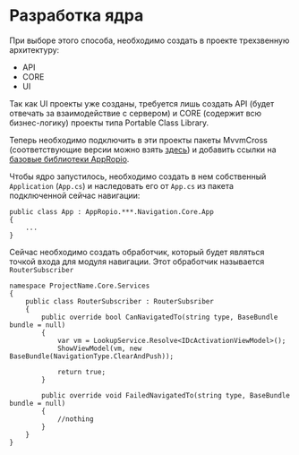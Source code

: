 # Разработка ядра

При выборе этого способа, необходимо создать в проекте трехзвенную архитектуру:

* API
* CORE
* UI

Так как UI проекты уже созданы, требуется лишь создать API \(будет отвечать за взаимодействие с сервером\) и CORE \(содержит всю бизнес-логику\) проекты типа Portable Class Library.

Теперь необходимо подключить в эти проекты пакеты MvvmCross \(соответствующие версии можно взять [здесь](/sborka-novogo-proekta/spisok-paketov.md)\) и добавить ссылки на [базовые библиотеки AppRopio](/perechen-bibliotek-modulei.md).

Чтобы ядро запустилось, необходимо создать в нем собственный `Application` \(`App.cs`\) и наследовать его от `App.cs` из пакета подключенной сейчас навигации:

```
public class App : AppRopio.***.Navigation.Core.App
{
    ...
}
```

Сейчас необходимо создать обработчик, который будет являться точкой входа для модуля навигации. Этот обработчик называется `RouterSubscriber` 

```
namespace ProjectName.Core.Services
{
	public class RouterSubscriber : RouterSubsriber
	{
		public override bool CanNavigatedTo(string type, BaseBundle bundle = null)
		{
			var vm = LookupService.Resolve<IDcActivationViewModel>();
			ShowViewModel(vm, new BaseBundle(NavigationType.ClearAndPush));

			return true;
		}

		public override void FailedNavigatedTo(string type, BaseBundle bundle = null)
		{
			//nothing
		}
	}
}
```



